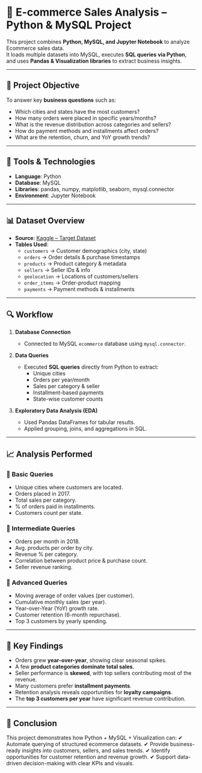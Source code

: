 # 🛒 E-commerce Sales Analysis – Python & MySQL Project  

This project combines **Python, MySQL, and Jupyter Notebook** to analyze Ecommerce sales data.  
It loads multiple datasets into MySQL, executes **SQL queries via Python**, and uses **Pandas & Visualization libraries** to extract business insights.  

---

## 📌 Project Objective  

To answer key **business questions** such as:  
- Which cities and states have the most customers?  
- How many orders were placed in specific years/months?  
- What is the revenue distribution across categories and sellers?  
- How do payment methods and installments affect orders?  
- What are the retention, churn, and YoY growth trends?  

---

## 🧰 Tools & Technologies  

- **Language**: Python  
- **Database**: MySQL  
- **Libraries**: pandas, numpy, matplotlib, seaborn, mysql.connector  
- **Environment**: Jupyter Notebook  

---

## 📊 Dataset Overview  

- **Source**: [Kaggle – Target Dataset](https://www.kaggle.com/datasets/devarajv88/target-dataset?select=products.csv)  
- **Tables Used**:  
  - `customers` → Customer demographics (city, state)  
  - `orders` → Order details & purchase timestamps  
  - `products` → Product category & metadata  
  - `sellers` → Seller IDs & info  
  - `geolocation` → Locations of customers/sellers  
  - `order_items` → Order-product mapping  
  - `payments` → Payment methods & installments  

---

## 🔍 Workflow  

1. **Database Connection**  
   - Connected to MySQL `ecommerce` database using `mysql.connector`.  

2. **Data Queries**  
   - Executed **SQL queries** directly from Python to extract:  
     - Unique cities  
     - Orders per year/month  
     - Sales per category & seller  
     - Installment-based payments  
     - State-wise customer counts  

3. **Exploratory Data Analysis (EDA)**  
   - Used Pandas DataFrames for tabular results.  
   - Applied grouping, joins, and aggregations in SQL.  


---

## 📈 Analysis Performed  

### 🔹 Basic Queries  
- Unique cities where customers are located.  
- Orders placed in 2017.  
- Total sales per category.  
- % of orders paid in installments.  
- Customers count per state.  

### 🔹 Intermediate Queries  
- Orders per month in 2018.  
- Avg. products per order by city.  
- Revenue % per category.  
- Correlation between product price & purchase count.  
- Seller revenue ranking.  

### 🔹 Advanced Queries  
- Moving average of order values (per customer).  
- Cumulative monthly sales (per year).  
- Year-over-Year (YoY) growth rate.  
- Customer retention (6-month repurchase).  
- Top 3 customers by yearly spending.  

---

## 📌 Key Findings  

- Orders grew **year-over-year**, showing clear seasonal spikes.  
- A few **product categories dominate total sales**.  
- Seller performance is **skewed**, with top sellers contributing most of the revenue.  
- Many customers prefer **installment payments**.  
- Retention analysis reveals opportunities for **loyalty campaigns**.  
- The **top 3 customers per year** have significant revenue contribution.  

---

## 📍 Conclusion
This project demonstrates how Python + MySQL + Visualization can:
✔ Automate querying of structured ecommerce datasets.
✔ Provide business-ready insights into customers, sellers, and sales trends.
✔ Identify opportunities for customer retention and revenue growth.
✔ Support data-driven decision-making with clear KPIs and visuals.

